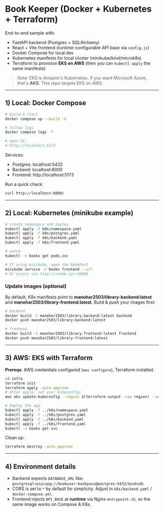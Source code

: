 # Book Keeper (Docker + Kubernetes + Terraform)

End-to-end sample with:
- FastAPI backend (Postgres + SQLAlchemy)
- React + Vite frontend (runtime-configurable API base via `config.js`)
- Docker Compose for local dev
- Kubernetes manifests for local cluster (minikube/kind/microk8s)
- Terraform to provision **EKS on AWS** (then you can `kubectl apply` the same manifests)

> Note: EKS is Amazon's Kubernetes. If you want Microsoft Azure, that's **AKS**. This repo targets EKS on AWS.

---

## 1) Local: Docker Compose

```bash
# build & start
docker compose up --build -d

# follow logs
docker compose logs -f

# open UI
# http://localhost:5173
```

Services:
- Postgres: localhost:5432
- Backend:  localhost:8000
- Frontend: http://localhost:5173

Run a quick check:
```bash
curl http://localhost:8000/
```

---

## 2) Local: Kubernetes (minikube example)

```bash
# create namespace and deploy
kubectl apply -f k8s/namespace.yaml
kubectl apply -f k8s/postgres.yaml
kubectl apply -f k8s/backend.yaml
kubectl apply -f k8s/frontend.yaml

# watch
kubectl -n books get pods,svc

# If using minikube, open the NodePort
minikube service -n books frontend --url
# Or access via http://<node-ip>:30080
```

### Update images (optional)
By default, K8s manifests point to **manohar2503/library-backend:latest** and **manohar2503/library-frontend:latest**.
Build & push your images first:

```bash
# backend
docker build -t manohar2503/library-backend:latest backend
docker push manohar2503/library-backend:latest

# frontend
docker build -t manohar2503/library-frontend:latest frontend
docker push manohar2503/library-frontend:latest
```

---

## 3) AWS: EKS with Terraform

**Prereqs**: AWS credentials configured (`aws configure`), Terraform installed.

```bash
cd infra
terraform init
terraform apply -auto-approve
# After apply, set your kubeconfig:
aws eks update-kubeconfig --region $(terraform output -raw region) --name $(terraform output -raw cluster_name)

# Deploy the app
kubectl apply -f ../k8s/namespace.yaml
kubectl apply -f ../k8s/postgres.yaml
kubectl apply -f ../k8s/backend.yaml
kubectl apply -f ../k8s/frontend.yaml
kubectl -n books get svc
```

Clean up:
```bash
terraform destroy -auto-approve
```

---

## 4) Environment details

- Backend expects `DATABASE_URL` like: `postgresql+psycopg://bookuser:bookpass@postgres:5432/booksdb`
- CORS is set to `*` by default for simplicity. Adjust in `k8s/backend.yaml` / `docker-compose.yml`.
- Frontend injects `API_BASE` at **runtime** via Nginx `entrypoint.sh`, so the same image works on Compose & K8s.